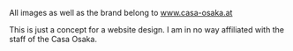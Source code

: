 All images as well as the brand belong to www.casa-osaka.at

This is just a concept for a website design. I am in no way affiliated with the staff of the Casa Osaka.

